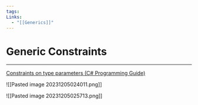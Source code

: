 ```yaml
---
tags: 
Links:
  - "[[Generics]]"
---
```


# Generic Constraints
---

[Constraints on type parameters (C# Programming Guide)](https://learn.microsoft.com/en-us/dotnet/csharp/programming-guide/generics/constraints-on-type-parameters)

![[Pasted image 20231205024011.png]]

![[Pasted image 20231205025713.png]]
